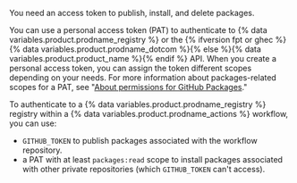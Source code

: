 You need an access token to publish, install, and delete packages.

You can use a personal access token (PAT) to authenticate to {% data variables.product.prodname_registry %} or the {% ifversion fpt or ghec %}{% data variables.product.prodname_dotcom %}{% else %}{% data variables.product.product_name %}{% endif %} API. When you create a personal access token, you can assign the token different scopes depending on your needs. For more information about packages-related scopes for a PAT, see "[About permissions for GitHub Packages](/packages/learn-github-packages/about-permissions-for-github-packages#about-scopes-and-permissions-for-package-registries)."

To authenticate to a {% data variables.product.prodname_registry %} registry within a {% data variables.product.prodname_actions %} workflow, you can use:
- `GITHUB_TOKEN` to publish packages associated with the workflow repository.
- a PAT with at least `packages:read` scope to install packages associated with other private repositories (which `GITHUB_TOKEN` can't access).
